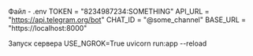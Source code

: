 
Файл - .env
TOKEN = "8234987234:SOMETHING"
API_URL  = "https://api.telegram.org/bot"
CHAT_ID = "@some_channel"
BASE_URL = "https://localhost:8000"



Запуск сервера
USE_NGROK=True uvicorn run:app --reload


